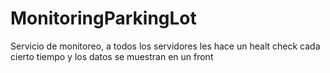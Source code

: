 # MonitoringParkingLot
Servicio de monitoreo, a todos los servidores les hace un healt check cada cierto tiempo y los datos se muestran en un front
